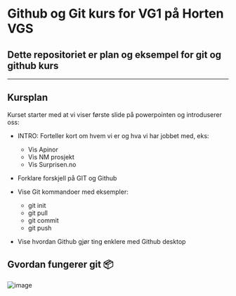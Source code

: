 # Github og Git kurs for VG1 på Horten VGS

## Dette repositoriet er plan og eksempel for git og github kurs

---

## Kursplan

Kurset starter med at vi viser første slide på powerpointen og introduserer oss:

- INTRO: Forteller kort om hvem vi er og hva vi har jobbet med, eks:
  - Vis Apinor
  - Vis NM prosjekt
  - Vis Surprisen.no

- Forklare forskjell på GIT og Github

- Vise Git kommandoer med eksempler:
  - git init
  - git pull
  - git commit
  - git push

- Vise hvordan Github gjør ting enklere med Github desktop


## Gvordan fungerer git 📦

![image](https://github.com/user-attachments/assets/69eff283-d6ae-4f41-b139-481c6034c190)
